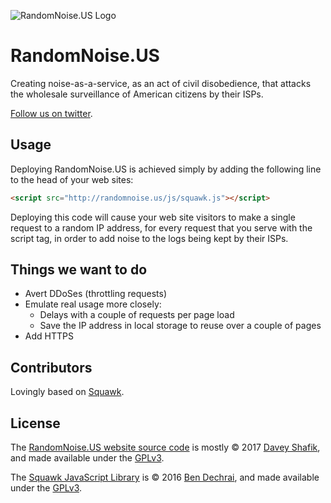 ![RandomNoise.US Logo](http://randomnoise.us/img/randomnoise.us-twitter.png)

# RandomNoise.US

Creating noise-as-a-service, as an act of civil disobedience, that attacks the wholesale surveillance of American citizens by their ISPs.

[Follow us on twitter](https://twitter.com/RandomNoiseUS).

## Usage

Deploying RandomNoise.US is achieved simply by adding the following line to the head of your web sites:

```html
<script src="http://randomnoise.us/js/squawk.js"></script>
```

Deploying this code will cause your web site visitors to make a single request to a random IP address, for every request that you serve with the script tag, in order to add noise to the logs being kept by their ISPs.

## Things we want to do

*   Avert DDoSes (throttling requests)
*   Emulate real usage more closely:
    *   Delays with a couple of requests per page load
    *   Save the IP address in local storage to reuse over a couple of pages
*   Add HTTPS

## Contributors

Lovingly based on [Squawk](https://squawk.cc).


## License

The [RandomNoise.US website source code](https://github.com/dshafik/randomnoise.us) is mostly © 2017 [Davey Shafik](https://twitter.com/dshafik), and made available under the [GPLv3](https://github.com/dshafik/randomnoise.us/blob/master/LICENSE.md).

The [Squawk JavaScript Library](https://github.com/dshafik/randomnoise.us/blob/master/js/squawk.js) is © 2016 [Ben Dechrai](https://twitter.com/bendechrai), and made available under the [GPLv3](https://github.com/bendechrai/squawk/blob/master/LICENSE.md). 

